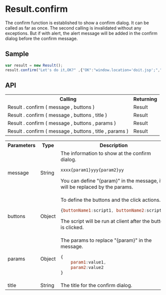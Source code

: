 <H1>Result.confirm</H1>

The confirm function is established to show a confirm dialog.
It can be called as far as once. The second calling is invalidated without any exceptions.
But if with alert, the alert message will be added in the confirm dialog before the confirm message.

<h2>Sample</h2>

```javascript
var result = new Result();
result.confirm("Let's do it,OK?" ,{"OK":"window.location='doit.jsp';","CANCEL":null});
```

<h2>API</h2>

<table>
<tr><th>Calling</th><th>Returning</th></tr>
<tr><td>Result . confirm ( message , buttons )</td><td>Result</td></tr>
<tr><td>Result . confirm ( message , buttons , title )</td><td>Result</td></tr>
<tr><td>Result . confirm ( message , buttons , params )</td><td>Result</td></tr>
<tr><td>Result . confirm ( message , buttons , title , params )</td><td>Result</td></tr>
</table>

<table>
<tr><th>Parameters</th><th>Type</th><th>Description</th></tr>
<tr><td>message</td><td>String</td><td>The information to show at the confirm dialog.

```javascript
xxxx{param1}yyy{param2}yy
```

You can define "{param}" in the message, it will be replaced by the params.
</td></tr>
<tr><td>buttons</td><td>Object</td><td>To define the buttons and the click actions.

```javascript
{buttonName1:script1, buttonName2:script2}
```

The script will be run at client after the button is clicked.
</td></tr>
<tr><td>params</td><td>Object</td><td>The params to replace "{param}" in the message.

```javascript
{
	param1:value1,
	param2:value2
}
```

</td></tr>
<tr><td>title</td><td>String</td><td>The title for the confirm dialog.</td></tr>

</table>


